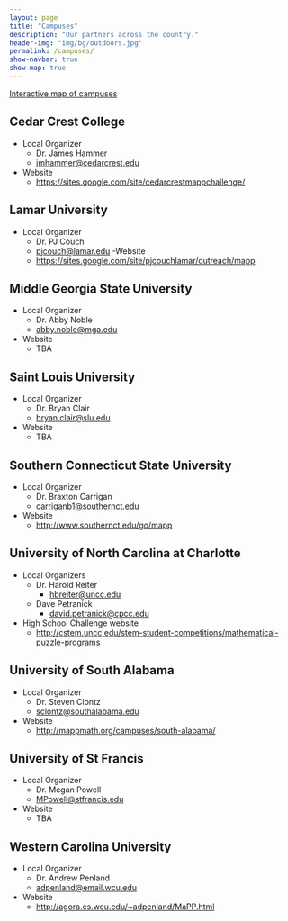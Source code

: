 ```yaml
---
layout: page
title: "Campuses"
description: "Our partners across the country."
header-img: "img/bg/outdoors.jpg"
permalink: /campuses/
show-navbar: true
show-map: true
---
```


<p class="text-center">
  <a href="#locations-map">Interactive map of campuses</a>
</p>

## Cedar Crest College

- Local Organizer
    - Dr. James Hammer
    - <jmhammer@cedarcrest.edu>
- Website
    - <https://sites.google.com/site/cedarcrestmappchallenge/>

## Lamar University

- Local Organizer
    - Dr. PJ Couch
    - <pjcouch@lamar.edu>
-Website
    - <https://sites.google.com/site/pjcouchlamar/outreach/mapp>

## Middle Georgia State University

- Local Organizer
    - Dr. Abby Noble
    - <abby.noble@mga.edu>
- Website
    - TBA

## Saint Louis University

- Local Organizer
    - Dr. Bryan Clair
    - <bryan.clair@slu.edu>
- Website
    - TBA

## Southern Connecticut State University

- Local Organizer
    - Dr. Braxton Carrigan
    - <carriganb1@southernct.edu>
- Website
    - <http://www.southernct.edu/go/mapp>

## University of North Carolina at Charlotte

- Local Organizers
    - Dr. Harold Reiter
        - <hbreiter@uncc.edu>
    - Dave Petranick
        - <david.petranick@cpcc.edu>
- High School Challenge website
    - <http://cstem.uncc.edu/stem-student-competitions/mathematical-puzzle-programs>

## University of South Alabama

- Local Organizer
    - Dr. Steven Clontz
    - <sclontz@southalabama.edu>
- Website
    - <http://mappmath.org/campuses/south-alabama/>

## University of St Francis

- Local Organizer
    - Dr. Megan Powell
    - <MPowell@stfrancis.edu>
- Website
    - TBA

## Western Carolina University

- Local Organizer
    - Dr. Andrew Penland
    - <adpenland@email.wcu.edu>
- Website
    - <http://agora.cs.wcu.edu/~adpenland/MaPP.html>
